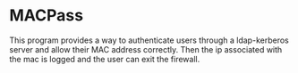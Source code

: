 # MACPass

This program provides a way to authenticate users through a ldap-kerberos 
server and allow their MAC address correctly. Then the ip associated with the
mac is logged and the user can exit the firewall.
